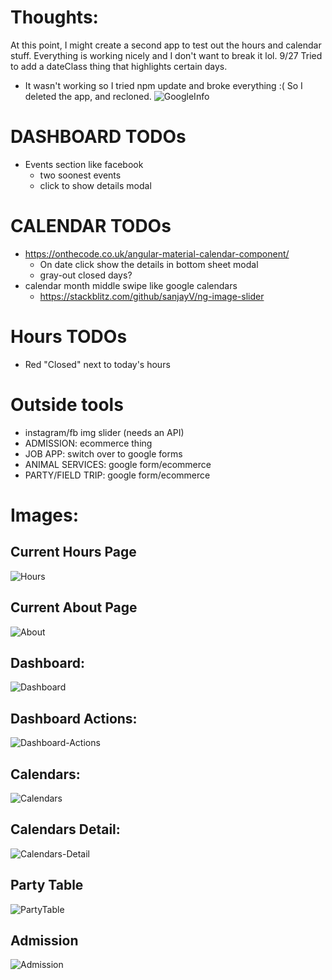 # Thoughts:
At this point, I might create a second app to test out the hours and calendar stuff.
Everything is working nicely and I don't want to break it lol.
9/27 Tried to add a dateClass thing that highlights certain days. 
* It wasn't working so I tried npm update and broke everything :( So I deleted the app, and recloned.
![GoogleInfo](https://github.com/JessicaNations/angular-safari/blob/master/src/assets/screenShots/GoogleInfo.png)
# DASHBOARD TODOs
* Events section like facebook
    * two soonest events
    * click to show details modal
# CALENDAR TODOs
* https://onthecode.co.uk/angular-material-calendar-component/
    * On date click show the details in bottom sheet modal
    * gray-out closed days?
* calendar month middle swipe like google calendars
    * https://stackblitz.com/github/sanjayV/ng-image-slider
# Hours TODOs
* Red "Closed" next to today's hours
# Outside tools
* instagram/fb img slider (needs an API)
* ADMISSION: ecommerce thing
* JOB APP: switch over to google forms
* ANIMAL SERVICES: google form/ecommerce
* PARTY/FIELD TRIP: google form/ecommerce
# Images:
## Current Hours Page
![Hours](https://github.com/JessicaNations/angular-safari/blob/master/src/assets/screenShots/hours.png)
## Current About Page
![About](https://github.com/JessicaNations/angular-safari/blob/master/src/assets/screenShots/about.png)
## Dashboard:
![Dashboard](https://github.com/JessicaNations/angular-safari/blob/master/src/assets/screenShots/dashboard.png)
## Dashboard Actions:
![Dashboard-Actions](https://github.com/JessicaNations/angular-safari/blob/master/src/assets/screenShots/dashboard-actions.png)
## Calendars:
![Calendars](https://github.com/JessicaNations/angular-safari/blob/master/src/assets/screenShots/calendars.png)
## Calendars Detail:
![Calendars-Detail](https://github.com/JessicaNations/angular-safari/blob/master/src/assets/screenShots/calendars-detail.png)
## Party Table
![PartyTable](https://github.com/JessicaNations/angular-safari/blob/master/src/assets/screenShots/partytable.png)
## Admission
![Admission](https://github.com/JessicaNations/angular-safari/blob/master/src/assets/screenShots/admission.png)
